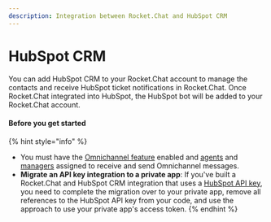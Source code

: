 ```yaml
---
description: Integration between Rocket.Chat and HubSpot CRM
---
```


# HubSpot CRM

You can add HubSpot CRM to your Rocket.Chat account to manage the contacts and receive HubSpot ticket notifications in Rocket.Chat. Once Rocket.Chat integrated into HubSpot, the HubSpot bot will be added to your Rocket.Chat account.

#### Before you get started

{% hint style="info" %}
* You must have the [Omnichannel feature](https://docs.rocket.chat/guides/administration/settings/omnichannel-admins-guide#enable-omnichannel) enabled and [agents](https://docs.rocket.chat/guides/omnichannel/agents) and [managers](https://docs.rocket.chat/guides/omnichannel/managers) assigned to receive and send Omnichannel messages.
* **Migrate an API key integration to a private app**: If you've built a Rocket.Chat and HubSpot CRM integration that uses a [HubSpot API key](https://knowledge.hubspot.com/integrations/how-do-i-get-my-hubspot-api-key), you need to complete the migration over to your private app, remove all references to the HubSpot API key from your code, and use the approach to use your private app's access token.
{% endhint %}

